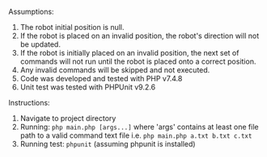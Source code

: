 Assumptions:
1. The robot initial position is null.
2. If the robot is placed on an invalid position, the robot's direction will not be updated.
3. If the robot is initially placed on an invalid position, the next set of commands will not run until the robot is placed onto a correct position. 
4. Any invalid commands will be skipped and not executed.
5. Code was developed and tested with PHP v7.4.8 
6. Unit test was tested with PHPUnit v9.2.6

Instructions:
1. Navigate to project directory
2. Running: `php main.php [args...]` where 'args' contains at least one file path to a valid command text file  i.e. `php main.php a.txt b.txt c.txt` 
3. Running test: `phpunit` (assuming phpunit is installed)